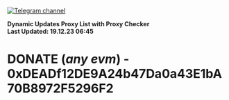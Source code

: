 [![Telegram channel](https://img.shields.io/endpoint?url=https://runkit.io/damiankrawczyk/telegram-badge/branches/master?url=https://t.me/n4z4v0d)](https://t.me/n4z4v0d) 

**Dynamic Updates Proxy List with Proxy Checker**  
**Last Updated: 19.12.23 06:45**

# DONATE (_any evm_) - 0xDEADf12DE9A24b47Da0a43E1bA70B8972F5296F2
